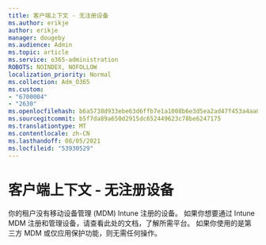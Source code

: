 ```yaml
---
title: 客户端上下文 - 无注册设备
ms.author: erikje
author: erikje
manager: dougeby
ms.audience: Admin
ms.topic: article
ms.service: o365-administration
ROBOTS: NOINDEX, NOFOLLOW
localization_priority: Normal
ms.collection: Adm_O365
ms.custom:
- "6700004"
- "2630"
ms.openlocfilehash: b6a5738d933ebe63d6ffb7e1a1008b6e3d5ea2ad47f453a4aa0028e566f344ec
ms.sourcegitcommit: b5f7da89a650d2915dc652449623c78be6247175
ms.translationtype: MT
ms.contentlocale: zh-CN
ms.lasthandoff: 08/05/2021
ms.locfileid: "53930529"
---
```

# <a name="client-context---no-enrolled-devices"></a>客户端上下文 - 无注册设备

你的租户没有移动设备管理 (MDM) Intune 注册的设备。 如果你想要通过 Intune MDM 注册和管理设备，请查看此处的文档，了解所需平台[](https://docs.microsoft.com/intune/device-enrollment)。 如果你使用的是第三方 MDM 或仅应用保护功能，则无需任何操作。 